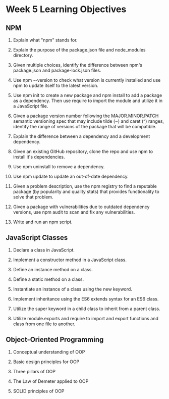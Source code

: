 # Week 5 Learning Objectives

## NPM

  1. Explain what "npm" stands for.

  2. Explain the purpose of the package.json file and node_modules directory.

  3. Given multiple choices, identify the difference between npm's package.json and package-lock.json files.

  4. Use npm --version to check what version is currently installed and use npm to update itself to the latest version.

  5. Use npm init to create a new package and npm install to add a package as a dependency. Then use require to import the module and utilize it in a JavaScript file.

  6. Given a package version number following the MAJOR.MINOR.PATCH semantic versioning spec that may include tilde (~) and caret (^) ranges, identify the range of versions of the package that will be compatible.

  7. Explain the difference between a dependency and a development dependency.

  8. Given an existing GitHub repository, clone the repo and use npm to install it's dependencies.
  
  9. Use npm uninstall to remove a dependency.
  
  10. Use npm update to update an out-of-date dependency.
  
  11. Given a problem description, use the npm registry to find a reputable package (by popularity and quality stats) that provides functionality to solve that problem.
  
  12. Given a package with vulnerabilities due to outdated dependency versions, use npm audit to scan and fix any vulnerabilities.
  
  13. Write and run an npm script.
  
## JavaScript Classes
      
  1. Declare a class in JavaScript.

  2. Implement a constructor method in a JavaScript class.

  3. Define an instance method on a class.
  
  4. Define a static method on a class.
  
  5. Instantiate an instance of a class using the new keyword.
  
  6. Implement inheritance using the ES6 extends syntax for an ES6 class.
  
  7. Utilize the super keyword in a child class to inherit from a parent class.
  
  8. Utilize module.exports and require to import and export functions and class from one file to another.

## Object-Oriented Programming

  1. Conceptual understanding of OOP

  2. Basic design principles for OOP

  3. Three pillars of OOP

  4. The Law of Demeter applied to OOP

  5. SOLID principles of OOP
  

